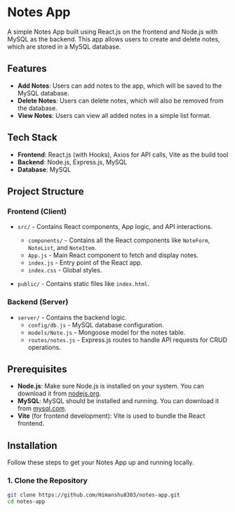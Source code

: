 # Notes App

A simple Notes App built using React.js on the frontend and Node.js with MySQL as the backend. This app allows users to create and delete notes, which are stored in a MySQL database. 

## Features

- **Add Notes**: Users can add notes to the app, which will be saved to the MySQL database.
- **Delete Notes**: Users can delete notes, which will also be removed from the database.
- **View Notes**: Users can view all added notes in a simple list format.

## Tech Stack

- **Frontend**: React.js (with Hooks), Axios for API calls, Vite as the build tool
- **Backend**: Node.js, Express.js, MySQL
- **Database**: MySQL

## Project Structure

### Frontend (Client)
- `src/` - Contains React components, App logic, and API interactions.
  - `components/` - Contains all the React components like `NoteForm`, `NoteList`, and `NoteItem`.
  - `App.js` - Main React component to fetch and display notes.
  - `index.js` - Entry point of the React app.
  - `index.css` - Global styles.
  
- `public/` - Contains static files like `index.html`.

### Backend (Server)
- `server/` - Contains the backend logic.
  - `config/db.js` - MySQL database configuration.
  - `models/Note.js` - Mongoose model for the notes table.
  - `routes/notes.js` - Express.js routes to handle API requests for CRUD operations.

## Prerequisites

- **Node.js**: Make sure Node.js is installed on your system. You can download it from [nodejs.org](https://nodejs.org/).
- **MySQL**: MySQL should be installed and running. You can download it from [mysql.com](https://www.mysql.com/).
- **Vite** (for frontend development): Vite is used to bundle the React frontend.

## Installation

Follow these steps to get your Notes App up and running locally.

### 1. Clone the Repository

```bash
git clone https://github.com/Himanshu8303/notes-app.git
cd notes-app
